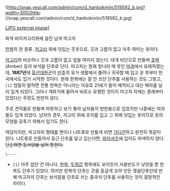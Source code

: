 ![http://snap.yescall.com/admin/com/d_hanbokmiin/519592_b.jpg?width=300](http:
//snap.yescall.com/admin/com/d_hanbokmiin/519592_b.jpg)

[[JPG external
image]](http://snap.yescall.com/admin/com/d_hanbokmiin/519592_b.jpg)

  
회색 바지저고리위에 걸친 남색 마고자  

[한복](%ED%95%9C%EB%B3%B5.md)의 한 종류. [저고리](%EC%A0%80%EA%B3%A0%EB%A6%AC.md)
위에 덧입는 웃옷으로, 깃과 고름이 없고 마주 여미는 옷이다.

[저고리](%EC%A0%80%EA%B3%A0%EB%A6%AC.md)와 비슷하나 깃과 고름이 없고 앞을 여미지 않는다. 대개 비단으로
만들며 [호박](%ED%98%B8%EB%B0%95.md)(Amber) 등의 보석을 단추로 단다. 마고자는 원래 청나라 때 옷인
[마과](%EB%A7%88%EA%B3%BC.md)에서 유래하였는데, **1887년**에
[흥선대원군](%ED%9D%A5%EC%84%A0%EB%8C%80%EC%9B%90%EA%B5%B0.md)이
[만주](%EB%A7%8C%EC%A3%BC.md)의 유거 생활에서 풀려나 귀국할 때 입고 온 후부터 한국에서도 입기 시작한 것이다.
원래 한복에는 잘 안 쓰던 단추를 사용하는 것도 그렇고,`[1]` 엄밀히 말하면 전통 한복은 아니라는 이유로 21세기 들어 배척되고 대신
배자를 널리 입게 되었다. 그러나 개화기에 들어서 비로소 유행한 것이지 마고자 자체는 종래부터 있었다는 주장도 만만치 않다.

주로 견직물로 만들며 따뜻하고 보기 좋아 남자들이 방한용으로 입었지만 나중에는 여자들도 입게 되었다. 남자의 경우, 저고리 위에 조끼를 입고
그 위에 덧입는 옷이므로 옷의 모양을 갖추기 위해서 입기도 한다.

여담이지만, 마고자의 형태를 면이나 니트류로 만들게 되면 [가디건](%EA%B0%80%EB%94%94%EA%B1%B4.md)하고 완전히
똑같이 된다. 니트류로 만들어서 둥근 단추를 달고 입는다면,
[와이셔츠](%EC%99%80%EC%9D%B4%EC%85%94%EC%B8%A0.md)에 입어도 어색하지 않다.<del>단순하면 동서양을
넘어 통한다.</del>

`\----`

  * `[1]` 아주 없던 건 아니다. [한복](%ED%95%9C%EB%B3%B5.md), [두정갑](%EB%91%90%EC%A0%95%EA%B0%91.md) 항목에도 보이듯이 사용빈도가 낮앗을 뿐 한복도 단추가 있었다. 하지만 한복의 단추는 끈을 둥글게 꼬아 만든 맺음단추인데 반해 마고자의 단추는 보석알을 단추로 쓰는 중국식 단추를 사용하는 것이 결정적인 차이다.

